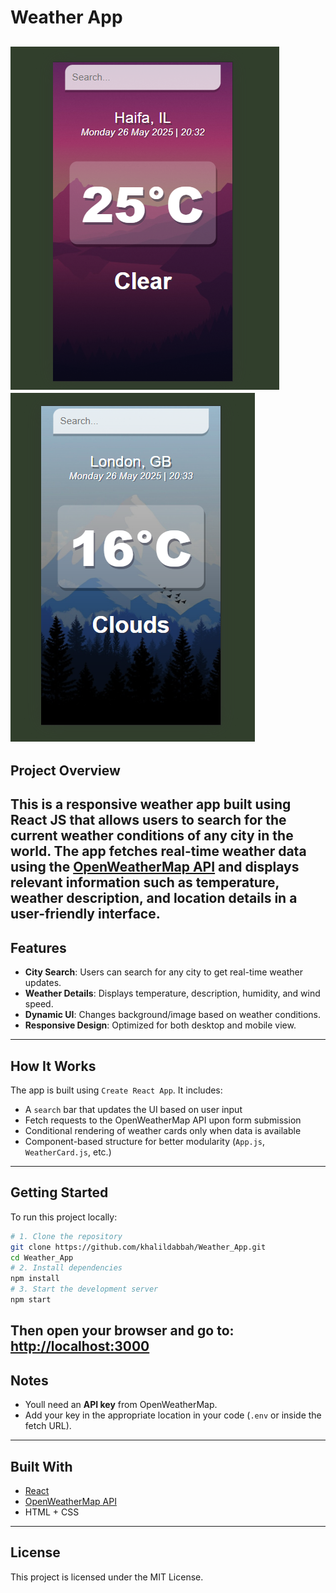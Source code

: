 # Weather App
![Screenshot 1](Screenshot.png)
![Screenshot 2](Screenshot2.png)
---
## Project Overview
This is a **responsive weather app** built using **React JS** that allows users to search for the current
weather conditions of any city in the world. The app fetches real-time weather data using the
[OpenWeatherMap API](https://openweathermap.org/api) and displays relevant information such as
temperature, weather description, and location details in a user-friendly interface.
---
## Features
- **City Search**: Users can search for any city to get real-time weather updates.
- **Weather Details**: Displays temperature, description, humidity, and wind speed.
- **Dynamic UI**: Changes background/image based on weather conditions.
- **Responsive Design**: Optimized for both desktop and mobile view.
---
## How It Works
The app is built using `Create React App`. It includes:
- A `search` bar that updates the UI based on user input
- Fetch requests to the OpenWeatherMap API upon form submission
- Conditional rendering of weather cards only when data is available
- Component-based structure for better modularity (`App.js`, `WeatherCard.js`, etc.)
---
## Getting Started
To run this project locally:
```bash
# 1. Clone the repository
git clone https://github.com/khalildabbah/Weather_App.git
cd Weather_App
# 2. Install dependencies
npm install
# 3. Start the development server
npm start
```
Then open your browser and go to:
[http://localhost:3000](http://localhost:3000)
---
## Notes
- Youll need an **API key** from OpenWeatherMap.
- Add your key in the appropriate location in your code (`.env` or inside the fetch URL).
---
## Built With
- [React](https://reactjs.org/)
- [OpenWeatherMap API](https://openweathermap.org/api)
- HTML + CSS
---
## License
This project is licensed under the MIT License.

